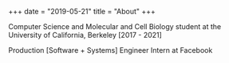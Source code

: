 +++
date = "2019-05-21"
title = "About"
+++

Computer Science and Molecular and Cell Biology student at the  
University of California, Berkeley [2017 - 2021]

Production [Software + Systems] Engineer Intern at Facebook
